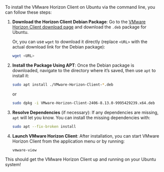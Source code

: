 To install the VMware Horizon Client on Ubuntu via the command line, you can follow these steps:

1. **Download the Horizon Client Debian Package**:
   Go to the [VMware Horizon Client download page](https://customerconnect.omnissa.com/downloads/details?downloadGroup=CART25FQ2_LIN64_DEBPKG_2406&productId=1027&rPId=118857) and download the `.deb` package for Ubuntu. 

   Or, you can use `wget` to download it directly (replace `<URL>` with the actual download link for the Debian package):

   ```bash
   wget <URL>
   ```

2. **Install the Package Using APT**:
   Once the Debian package is downloaded, navigate to the directory where it’s saved, then use `apt` to install it:

   ```bash
   sudo apt install ./VMware-Horizon-Client-*.deb
   ```

   or
   ```bash
   sudo dpkg -i VMware-Horizon-Client-2406-8.13.0-9995429239.x64.deb
   ```

4. **Resolve Dependencies** (if necessary):
   If any dependencies are missing, `apt` will let you know. You can install the missing dependencies with:

   ```bash
   sudo apt --fix-broken install
   ```

5. **Launch VMware Horizon Client**:
   After installation, you can start VMware Horizon Client from the application menu or by running:

   ```bash
   vmware-view
   ```

This should get the VMware Horizon Client up and running on your Ubuntu system!
